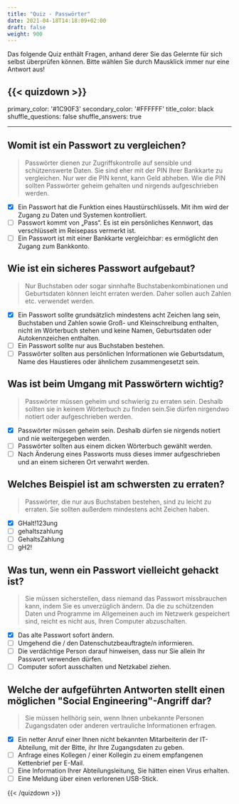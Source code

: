 ```yaml
---
title: "Quiz - Passwörter"
date: 2021-04-18T14:18:09+02:00
draft: false
weight: 900
---
```


Das folgende Quiz enthält Fragen, anhand derer Sie das Gelernte für sich selbst überprüfen können. Bitte wählen Sie durch Mausklick immer nur eine Antwort aus!

{{< quizdown >}}
---
primary_color: '#1C90F3'
secondary_color: '#FFFFFF'
title_color: black
shuffle_questions: false
shuffle_answers: true

---

## Womit ist ein Passwort zu vergleichen?

> Passwörter dienen zur Zugriffskontrolle auf sensible und schützenswerte Daten. Sie sind eher mit der PIN Ihrer Bankkarte zu vergleichen. Nur wer die PIN kennt, kann Geld abheben. Wie die PIN sollten Passwörter geheim gehalten und nirgends aufgeschrieben werden.

- [x] Ein Passwort hat die Funktion eines Haustürschlüssels. Mit ihm wird der Zugang zu Daten und Systemen kontrolliert.
- [ ] Passwort kommt von „Pass“. Es ist ein persönliches Kennwort, das verschlüsselt im Reisepass vermerkt ist.
- [ ] Ein Passwort ist mit einer Bankkarte vergleichbar: es ermöglicht den Zugang zum Bankkonto.

## Wie ist ein sicheres Passwort aufgebaut?

> Nur Buchstaben oder sogar sinnhafte Buchstabenkombinationen und Geburtsdaten können leicht erraten werden. Daher sollen auch Zahlen etc. verwendet werden.

- [x] Ein Passwort sollte grundsätzlich mindestens acht Zeichen lang sein, Buchstaben und Zahlen sowie Groß- und Kleinschreibung enthalten, nicht im Wörterbuch stehen und keine Namen, Geburtsdaten oder Autokennzeichen enthalten.
- [ ] Ein Passwort sollte nur aus Buchstaben bestehen.
- [ ] Passwörter sollten aus persönlichen Informationen wie Geburtsdatum, Name des Haustieres oder ähnlichem zusammengesetzt sein.

## Was ist beim Umgang mit Passwörtern wichtig?

> Passwörter müssen geheim und schwierig zu erraten sein. Deshalb sollten sie in keinem Wörterbuch zu finden sein.Sie dürfen nirgendwo notiert oder aufgeschrieben werden.

- [x] Passwörter müssen geheim sein. Deshalb dürfen sie nirgends notiert und nie weitergegeben werden.
- [ ] Passwörter sollten aus einem dicken Wörterbuch gewählt werden.
- [ ] Nach Änderung eines Passworts muss dieses immer aufgeschrieben und an einem sicheren Ort verwahrt werden.

## Welches Beispiel ist am schwersten zu erraten?

> Passwörter, die nur aus Buchstaben bestehen, sind zu leicht zu erraten. Sie sollten außerdem mindestens acht Zeichen haben.

- [x] GHalt!123ung
- [ ] gehaltszahlung
- [ ] GehaltsZahlung
- [ ] gH2!

## Was tun, wenn ein Passwort vielleicht gehackt ist?

> Sie müssen sicherstellen, dass niemand das Passwort missbrauchen kann, indem Sie es unverzüglich ändern. Da die zu schützenden Daten und Programme im Allgemeinen auch im Netzwerk gespeichert sind, reicht es nicht aus, Ihren Computer abzuschalten.

- [x] Das alte Passwort sofort ändern.
- [ ] Umgehend die / den Datenschutzbeauftragte/n informieren.
- [ ] Die verdächtige Person darauf hinweisen, dass nur Sie allein Ihr Passwort verwenden dürfen.
- [ ] Computer sofort ausschalten und Netzkabel ziehen.

## Welche der aufgeführten Antworten stellt einen möglichen "Social Engineering"-Angriff dar?

> Sie müssen hellhörig sein, wenn Ihnen unbekannte Personen Zugangsdaten oder anderen vertrauliche Informationen erfragen.

- [x] Ein netter Anruf einer Ihnen nicht bekannten Mitarbeiterin der IT-Abteilung, mit der Bitte, ihr Ihre Zugangsdaten zu geben.
- [ ] Anfrage eines Kollegen / einer Kollegin zu einem empfangenen Kettenbrief per E-Mail.
- [ ] Eine Information Ihrer Abteilungsleitung, Sie hätten einen Virus erhalten.
- [ ] Eine Meldung über einen verlorenen USB-Stick.

{{< /quizdown >}}